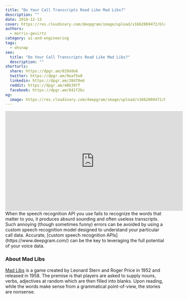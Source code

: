 ```yaml
---
title: "Do Your Call Transcripts Read Like Mad Libs?"
description: ""
date: 2018-12-13
cover: https://res.cloudinary.com/deepgram/image/upload/v1662069472/blog/do-your-call-transcripts-read-like-mad-libs/placeholder-post-image%402x.jpg
authors:
  - morris-gevirtz
category: ai-and-engineering
tags:
  - ohsnap
seo:
  title: "Do Your Call Transcripts Read Like Mad Libs?"
  description: ""
shorturls:
  share: https://dpgr.am/829dde6
  twitter: https://dpgr.am/9eaf5e0
  linkedin: https://dpgr.am/28d78e6
  reddit: https://dpgr.am/48b39ff
  facebook: https://dpgr.am/841f2bc
og:
  image: https://res.cloudinary.com/deepgram/image/upload/v1662069472/blog/do-your-call-transcripts-read-like-mad-libs/placeholder-post-image%402x.jpg
---
```


<iframe src="https://www.youtube.com/embed/Hh9Og9reNBs" width="560" height="315" frameborder="0" allowfullscreen="allowfullscreen"></iframe>When the speech recognition API you use fails to recognize the words that matter to you, it produces absurd sounding and often useless transcripts. Such annoying (though sometimes funny) errors can be avoided by using a custom speech recognition model designed to understand your particular call data. Accurate, [custom speech recognition APIs](https://www.deepgram.com/) can be the key to leveraging the full potential of your voice data.

### About Mad Libs

[Mad Libs](https://en.wikipedia.org/wiki/Mad_Libs) is a game created by Leonard Stern and Roger Price in 1952 and released in 1958\. The premise is that players are asked to supply nouns, verbs, adjectives at random which are then filled into blanks. Upon reading, while the words make sense from a grammatical point-of-view, the stories are nonsense.
